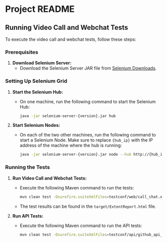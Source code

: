 # Project README

## Running Video Call and Webchat Tests

To execute the video call and webchat tests, follow these steps:

### Prerequisites
1. **Download Selenium Server:**
   - Download the Selenium Server JAR file from [Selenium Downloads](https://www.selenium.dev/downloads/).

### Setting Up Selenium Grid

1. **Start the Selenium Hub:**
   - On one machine, run the following command to start the Selenium Hub:
     ```bash
     java -jar selenium-server-{version}.jar hub
     ```

2. **Start Selenium Nodes:**
   - On each of the two other machines, run the following command to start a Selenium Node. Make sure to replace `{hub_ip}` with the IP address of the machine where the hub is running:
     ```bash
     java -jar selenium-server-{version}.jar node --hub http://{hub_ip}:4444 --max-sessions 1 --port 5555
     ```

### Running the Tests

1. **Run Video Call and Webchat Tests:**
   - Execute the following Maven command to run the tests:
     ```bash
     mvn clean test -Dsurefire.suiteXmlFiles=testconf/web/call_chat.xml
     ```
   - The test results can be found in the `target/ExtentReport.html` file.

2. **Run API Tests:**
   - Execute the following Maven command to run the API tests:
     ```bash
     mvn clean test -Dsurefire.suiteXmlFiles=testconf/api/github_api_test.xml
     ```
